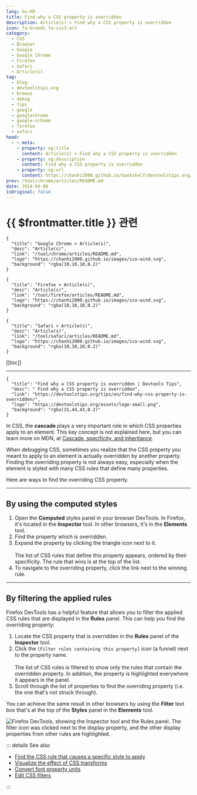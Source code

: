 ```yaml
---
lang: ko-KR
title: Find why a CSS property is overridden
description: Article(s) > Find why a CSS property is overridden
icon: fa-brands fa-css3-alt
category: 
  - CSS
  - Browser
  - Google
  - Google Chrome
  - Firefox
  - Safari
  - Article(s)
tag: 
  - blog
  - devtoolstips.org
  - browse
  - debug
  - tips
  - google
  - googlechrome
  - google-crhome
  - firefox
  - safari
head:  
  - - meta:
    - property: og:title
      content: Article(s) > Find why a CSS property is overridden
    - property: og:description
      content: Find why a CSS property is overridden
    - property: og:url
      content: https://chanhi2000.github.io/bookshelf/devtoolstips.org/find-why-css-property-is-overridden.html
prev: /tool/chrome/articles/README.md
date: 2024-04-08
isOriginal: false
---
```


# {{ $frontmatter.title }} 관련

```component VPCard
{
  "title": "Google Chrome > Article(s)",
  "desc": "Article(s)",
  "link": "/tool/chrome/articles/README.md",
  "logo": "https://chanhi2000.github.io/images/ico-wind.svg",
  "background": "rgba(10,10,10,0.2)"
}
```

```component VPCard
{
  "title": "Firefox > Article(s)",
  "desc": "Article(s)",
  "link": "/tool/firefox/articles/README.md",
  "logo": "https://chanhi2000.github.io/images/ico-wind.svg",
  "background": "rgba(10,10,10,0.2)"
}
```

```component VPCard
{
  "title": "Safari > Article(s)",
  "desc": "Article(s)",
  "link": "/tool/safari/articles/README.md",
  "logo": "https://chanhi2000.github.io/images/ico-wind.svg",
  "background": "rgba(10,10,10,0.2)"
}
```

[[toc]]

---

```component VPCard
{
  "title": "Find why a CSS property is overridden | Devtools Tips",
  "desc": " Find why a CSS property is overridden",
  "link": "https://devtoolstips.org/tips/en/find-why-css-property-is-overridden/",
  "logo": "https://devtoolstips.org/assets/logo-small.png",
  "background": "rgba(31,44,43,0.2)"
}
```

In CSS, the **cascade** plays a very important role in which CSS properties apply to an element. This key concept is not explained here, but you can learn more on MDN, at [<VPIcon icon="fa-brands fa-firefox"/>Cascade, specificity, and inheritance](https://developer.mozilla.org/docs/Learn/CSS/Building_blocks/Cascade_and_inheritance).

When debugging CSS, sometimes you realize that the CSS property you meant to apply to an element is actually overridden by another property. Finding the overriding property is not always easy, especially when the element is styled with many CSS rules that define many properties.

Here are ways to find the overriding CSS property.

---

## By using the computed styles

1. Open the **Computed** styles panel in your browser DevTools. In Firefox, it's located in the **Inspector** tool. In other browsers, it's in the **Elements** tool.
2. Find the property which is overridden.
3. Expand the property by clicking the triangle icon next to it.<br/><br/>The list of CSS rules that define this property appears, ordered by their specificity. The rule that wins is at the top of the list.
4. To navigate to the overriding property, click the link next to the winning rule.

---

## By filtering the applied rules

Firefox DevTools has a helpful feature that allows you to filter the applied CSS rules that are displayed in the **Rules** panel. This can help you find the overriding property:

1. Locate the CSS property that is overridden in the **Rules** panel of the **Inspector** tool.
2. Click the <VPIcon icon="iconfont icon-select"/>`[Filter rules containing this property]` icon (a funnel) next to the property name.<br/><br/> The list of CSS rules is filtered to show only the rules that contain the overridden property. In addition, the property is highlighted everywhere it appears in the panel.
3. Scroll through the list of properties to find the overriding property (i.e. the one that's not struck through).

You can achieve the same result in other browsers by using the **Filter** text box that's at the top of the **Styles** panel in the **Elements** tool.

![<VPIcon icon="fa-brands fa-firefox-browser"/>Firefox DevTools, showing the Inspector tool and the Rules panel. The filter icon was clicked next to the display property, and the other display properties from other rules are highlighted.](https://devtoolstips.org/assets/img/find-why-css-property-is-overridden.png)

::: details See also

- [Find the CSS rule that causes a specific style to apply](https://devtoolstips.org/tips/en/find-rule-that-causes-style) <!-- TODO: add VPCard -->
- [Visualize the effect of CSS transforms](https://devtoolstips.org/tips/en/visualize-css-transforms) <!-- TODO: add VPCard -->
- [Convert font property units](https://devtoolstips.org/tips/en/convert-font-units) <!-- TODO: add VPCard -->
- [Edit CSS filters](https://devtoolstips.org/tips/en/edit-css-filters) <!-- TODO: add VPCard -->

:::
